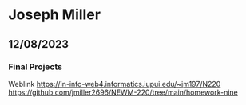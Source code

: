 # Joseph Miller
## 12/08/2023
### Final Projects
Weblink https://in-info-web4.informatics.iupui.edu/~jm197/N220
https://github.com/jmiller2696/NEWM-220/tree/main/homework-nine
